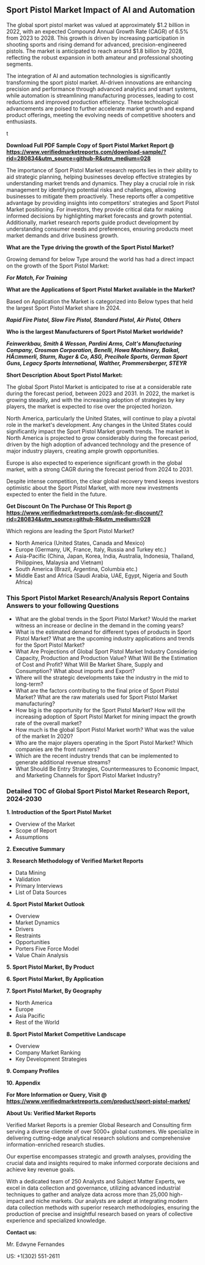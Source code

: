 <h2>Sport Pistol Market Impact of AI and Automation</h2><p>The global sport pistol market was valued at approximately $1.2 billion in 2022, with an expected Compound Annual Growth Rate (CAGR) of 6.5% from 2023 to 2028. This growth is driven by increasing participation in shooting sports and rising demand for advanced, precision-engineered pistols. The market is anticipated to reach around $1.8 billion by 2028, reflecting the robust expansion in both amateur and professional shooting segments.</p><p>The integration of AI and automation technologies is significantly transforming the sport pistol market. AI-driven innovations are enhancing precision and performance through advanced analytics and smart systems, while automation is streamlining manufacturing processes, leading to cost reductions and improved production efficiency. These technological advancements are poised to further accelerate market growth and expand product offerings, meeting the evolving needs of competitive shooters and enthusiasts.</p>t</p><p id="" class=""><strong>Download Full PDF Sample Copy of Sport Pistol Market Report @ <a href="https://www.verifiedmarketreports.com/download-sample/?rid=280834&utm_source=github-R&utm_medium=028" target="_blank">https://www.verifiedmarketreports.com/download-sample/?rid=280834&utm_source=github-R&utm_medium=028</a></strong></p><p>The importance of&nbsp;Sport Pistol Market research reports lies in their ability to aid strategic planning, helping businesses develop effective strategies by understanding market trends and dynamics. They play a crucial role in risk management by identifying potential risks and challenges, allowing businesses to mitigate them proactively. These reports offer a competitive advantage by providing insights into competitors' strategies and Sport Pistol Market positioning. For investors, they provide critical data for making informed decisions by highlighting market forecasts and growth potential. Additionally, market research reports guide product development by understanding consumer needs and preferences, ensuring products meet market demands and drive business growth.</p><p><strong>What are the&nbsp;Type driving the growth of the Sport Pistol Market?</strong></p><p id="" class="">Growing demand for below Type around the world has had a direct impact on the growth of the Sport Pistol Market:</p><em><strong>For Match, For Training</strong></em></p><strong>What are the&nbsp;Applications&nbsp;of Sport Pistol Market available in the Market?</strong></p><p id="" class="">Based on Application the Market is categorized into Below types that held the largest Sport Pistol Market share In 2024.</p><em><strong>Rapid Fire Pistol, Slow Fire Pistol, Standard Pistol, Air Pistol, Others</strong></em></p><strong>Who is the largest Manufacturers of Sport Pistol Market worldwide?</strong></p><p><em><strong>Feinwerkbau, Smith & Wesson, Pardini Arms, Colt's Manufacturing Company, Crosman Corporation, Benelli, Howa Machinery, Baikal, HÃ¤mmerli, Sturm, Ruger & Co, ASG, Precihole Sports, German Sport Guns, Legacy Sports International, Walther, Prommersberger, STEYR</strong></em></p><p id="" class=""><strong>Short Description About Sport Pistol Market:</strong></p><p>The global Sport Pistol Market is anticipated to rise at a considerable rate during the forecast period, between 2023 and 2031. In 2022, the market is growing steadily, and with the increasing adoption of strategies by key players, the market is expected to rise over the projected horizon.</p><p>North America, particularly the United States, will continue to play a pivotal role in the market's development. Any changes in the United States could significantly impact the Sport Pistol Market growth trends. The market in North America is projected to grow considerably during the forecast period, driven by the high adoption of advanced technology and the presence of major industry players, creating ample growth opportunities.</p><p>Europe is also expected to experience significant growth in the global market, with a strong CAGR during the forecast period from 2024 to 2031.</p><p>Despite intense competition, the clear global recovery trend keeps investors optimistic about the Sport Pistol Market, with more new investments expected to enter the field in the future.</p><p id="" class=""><strong>Get Discount On The Purchase Of This Report @ <a href="https://www.verifiedmarketreports.com/ask-for-discount/?rid=280834&utm_source=github-R&utm_medium=028" target="_blank">https://www.verifiedmarketreports.com/ask-for-discount/?rid=280834&utm_source=github-R&utm_medium=028</a></strong></p>Which regions are leading the Sport Pistol Market?</p><ul><li>North America (United States, Canada and Mexico)</li><li>Europe (Germany, UK, France, Italy, Russia and Turkey etc.)</li><li>Asia-Pacific (China, Japan, Korea, India, Australia, Indonesia, Thailand, Philippines, Malaysia and Vietnam)</li><li>South America (Brazil, Argentina, Columbia etc.)</li><li>Middle East and Africa (Saudi Arabia, UAE, Egypt, Nigeria and South Africa)</li></ul><h3 id="" class="">This Sport Pistol Market Research/Analysis Report Contains Answers to your following Questions</h3><ul><li>What are the global trends in the Sport Pistol Market? Would the market witness an increase or decline in the demand in the coming years?</li><li>What is the estimated demand for different types of products in Sport Pistol Market? What are the upcoming industry applications and trends for the Sport Pistol Market?</li><li>What Are Projections of Global Sport Pistol Market Industry Considering Capacity, Production and Production Value? What Will Be the Estimation of Cost and Profit? What Will Be Market Share, Supply and Consumption? What about imports and Export?</li><li>Where will the strategic developments take the industry in the mid to long-term?</li><li>What are the factors contributing to the final price of Sport Pistol Market? What are the raw materials used for Sport Pistol Market manufacturing?</li><li>How big is the opportunity for the Sport Pistol Market? How will the increasing adoption of Sport Pistol Market for mining impact the growth rate of the overall market?</li><li>How much is the global Sport Pistol Market worth? What was the value of the market In 2020?</li><li>Who are the major players operating in the Sport Pistol Market? Which companies are the front runners?</li><li>Which are the recent industry trends that can be implemented to generate additional revenue streams?</li><li>What Should Be Entry Strategies, Countermeasures to Economic Impact, and Marketing Channels for Sport Pistol Market Industry?</li></ul><h3 id="" class="">Detailed TOC of Global Sport Pistol Market Research Report, 2024-2030</h3><p id="" class=""><strong>1. Introduction of the Sport Pistol Market</strong></p><ul><li>Overview of the Market</li><li>Scope of Report</li><li>Assumptions</li></ul><p id="" class=""><strong>2. Executive Summary</strong></p><p id="" class=""><strong>3. Research Methodology of Verified Market Reports</strong></p><ul><li>Data Mining</li><li>Validation</li><li>Primary Interviews</li><li>List of Data Sources</li></ul><p id="" class=""><strong>4. Sport Pistol Market Outlook</strong></p><ul><li>Overview</li><li>Market Dynamics</li><li>Drivers</li><li>Restraints</li><li>Opportunities</li><li>Porters Five Force Model</li><li>Value Chain Analysis</li></ul><p id="" class=""><strong>5. Sport Pistol Market, By Product</strong></p><p id="" class=""><strong>6. Sport Pistol Market, By Application</strong></p><p id="" class=""><strong>7. Sport Pistol Market, By Geography</strong></p><ul><li>North America</li><li>Europe</li><li>Asia Pacific</li><li>Rest of the World</li></ul><p id="" class=""><strong>8. Sport Pistol Market Competitive Landscape</strong></p><ul><li>Overview</li><li>Company Market Ranking</li><li>Key Development Strategies</li></ul><p id="" class=""><strong>9. Company Profiles</strong></p><p id="" class=""><strong>10. Appendix</strong></p><p id="" class=""><strong>For More Information or Query, Visit @ <a href="https://www.verifiedmarketreports.com/product/sport-pistol-market/" target="_blank">https://www.verifiedmarketreports.com/product/sport-pistol-market/</a></strong></p><p id="" class=""><strong>About Us: Verified Market Reports</strong></p><p id="" class="">Verified Market Reports is a premier Global Research and Consulting firm serving a diverse clientele of over 5000+ global customers. We specialize in delivering cutting-edge analytical research solutions and comprehensive information-enriched research studies.</p><p id="" class="">Our expertise encompasses strategic and growth analyses, providing the crucial data and insights required to make informed corporate decisions and achieve key revenue goals.</p><p id="" class="">With a dedicated team of 250 Analysts and Subject Matter Experts, we excel in data collection and governance, utilizing advanced industrial techniques to gather and analyze data across more than 25,000 high-impact and niche markets. Our analysts are adept at integrating modern data collection methods with superior research methodologies, ensuring the production of precise and insightful research based on years of collective experience and specialized knowledge.</p><p id="" class=""><strong>Contact us:</strong></p><p id="" class="">Mr. Edwyne Fernandes</p><p id="" class="">US: +1(302) 551-2611</p>